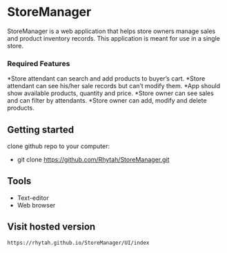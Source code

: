 # StoreManager
StoreManager is a web application that helps store owners manage sales and product inventory records. This application is meant for use in a single store.

### Required Features
*Store attendant can search and add products to buyer’s cart.
*Store attendant can see his/her sale records but can’t modify them.
*App should show available products, quantity and price.
*Store owner can see sales and can filter by attendants.
*Store owner can add, modify and delete products.

## Getting started

clone github repo to your computer:
* git clone https://github.com/Rhytah/StoreManager.git

## Tools
* Text-editor
* Web browser

## Visit hosted version 
```
https://rhytah.github.io/StoreManager/UI/index
```



